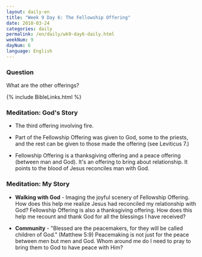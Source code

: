 ```yaml
---
layout: daily-en
title: "Week 9 Day 6: The Fellowship Offering"
date: 2018-03-24
categories: daily
permalink: /en/daily/wk9-day6-daily.html
weekNum: 9
dayNum: 6
language: English
---
```

### Question     
What are the other offerings?

{% include BibleLinks.html %} 

### Meditation: God's Story   
+ The third offering involving fire. 

+ Part of the Fellowship Offering was given to God, some to the priests, and the rest can be given to those made the offering (see Leviticus 7.) 

+ Fellowship Offering is a thanksgiving offering and a peace offering (between man and God). It's an offering to bring about relationship. It points to the blood of Jesus reconciles man with God. 


### Meditation: My Story   
+ **Walking with God** - Imaging the joyful scenery of Fellowship Offering. How does this help me realize Jesus had reconciled my relationship with God? Fellowship Offering is also a thanksgiving offering. How does this help me recount and thank God for all the blessings I have received? 

+ **Community** - "Blessed are the peacemakers, for they will be called children of God." (Matthew 5:9) Peacemaking is not just for the peace between men but men and God. Whom around me do I need to pray to bring them to God to have peace with Him? 
